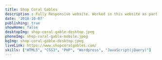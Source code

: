 ```yaml
---
title: Shop Coral Gables
description : Fully Responsive website. Worked in this website as part of a team.
date: '2018-10-07'
publishing: true
showHome: false
desktopImg: shop-coral-gable-desktop.jpeg
phoneImg: shop-coral-gable-mobile.jpeg
bgImg: shop-coral-gable-desktop.jpeg
liveLink: https://www.shopcoralgables.com/
skills: ["HTML5", "CSS3", "PHP", "Wordpress", "JavaScript(jQuery)"]
---
```

